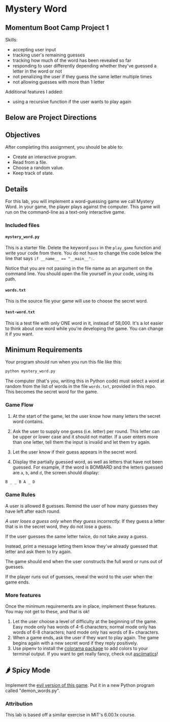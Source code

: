 # Mystery Word

## Momentum Boot Camp Project 1

Skills:

- accepting user input
- tracking user's remaining guesses
- tracking how much of the word has been revealed so far
- responding to user differently depending whether they've guessed a letter in the word or not
- not penalizing the user if they guess the same letter multiple times
- not allowing guesses with more than 1 letter

Additional features I added:

- using a recursive function if the user wants to play again

## Below are Project Directions

## Objectives

After completing this assignment, you should be able to:

- Create an interactive program.
- Read from a file.
- Choose a random value.
- Keep track of state.

## Details

For this lab, you will implement a word-guessing game we call Mystery Word. In your game, the player plays against the computer. This game will run on the command-line as a text-only interactive game.

### Included files

#### `mystery_word.py`

This is a starter file. Delete the keyword `pass` in the `play_game` function and write your code from there. You do not have to change the code below the line that says `if __name__ == "__main__":`.

Notice that you are not passing in the file name as an argument on the command line. You should open the file yourself in your code, using its path.

#### `words.txt`

This is the source file your game will use to choose the secret word.

#### `test-word.txt`

This is a test file with only ONE word in it, instead of 58,000. It's a lot easier to think about one word while you're developing the game. You can change it if you want.


## Minimum Requirements

Your program should run when you run this file like this:

```py
python mystery_word.py
```

The computer (that's you, writing this in Python code) must select a word at random from the list of words in the file `words.txt`, provided in this repo. This becomes the secret word for the game.

### Game Flow

1. At the start of the game, let the user know how many letters the secret word contains.

2. Ask the user to supply one guess (i.e. letter) per round. This letter can be upper or lower case and it should not matter. If a user enters more than one letter, tell them the input is invalid and let them try again.

3. Let the user know if their guess appears in the secret word.

4. Display the partially guessed word, as well as letters that have not been guessed. For example, if the word is BOMBARD and the letters guessed are `a`, `b`, and `d`, the screen should display:

```txt
B _ _ B A _ D
```

### Game Rules

A user is allowed 8 guesses. Remind the user of how many guesses they have left after each round.

_A user loses a guess only when they guess incorrectly._ If they guess a letter that is in the secret word, they do not lose a guess.

If the user guesses the same letter twice, do not take away a guess.

Instead, print a message letting them know they've already guessed that letter and ask them to try again.

The game should end when the user constructs the full word or runs out of guesses.

If the player runs out of guesses, reveal the word to the user when the game ends.

### More features

Once the minimum requirements are in place, implement these features. You may not get to these, and that is ok!

1. Let the user choose a level of difficulty at the beginning of the game.
   Easy mode only has words of 4-6 characters; normal mode only has words of 6-8
   characters; hard mode only has words of 8+ characters.
2. When a game ends, ask the user if they want to play again. The game begins again with a new secret word if they reply positively.
3. Use pipenv to install the [colorama package](https://github.com/tartley/colorama) to add colors to your terminal output. If you want to get really fancy, check out [asciimatics](https://github.com/peterbrittain/asciimatics)!

## 🌶 Spicy Mode

Implement the [evil version of this game](http://nifty.stanford.edu/2011/schwarz-evil-hangman/).
Put it in a new Python program called "demon_words.py".

### Attribution

This lab is based off a similar exercise in MIT's 6.00.1x course.
